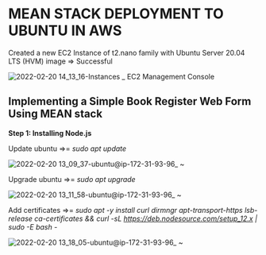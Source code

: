 # MEAN STACK DEPLOYMENT TO UBUNTU IN AWS
Created a new EC2 Instance of t2.nano family with Ubuntu Server 20.04 LTS (HVM) image => Successful

![2022-02-20 14_13_16-Instances _ EC2 Management Console](https://user-images.githubusercontent.com/97810379/154844347-f72bf1a3-a641-436f-ad1a-55ef9d683dd8.jpg)

## Implementing a Simple Book Register Web Form Using MEAN stack
**Step 1: Installing Node.js**

Update ubuntu =>= _sudo apt update_

![2022-02-20 13_09_37-ubuntu@ip-172-31-93-96_ ~](https://user-images.githubusercontent.com/97810379/154844453-d1f4a7b1-2796-4465-8a1f-29e58777617d.jpg)

Upgrade ubuntu =>= _sudo apt upgrade_

![2022-02-20 13_11_58-ubuntu@ip-172-31-93-96_ ~](https://user-images.githubusercontent.com/97810379/154844742-3ee57746-a01a-4b92-830f-8bf5b7bf2635.jpg)

Add certificates =>= _sudo apt -y install curl dirmngr apt-transport-https lsb-release ca-certificates && curl -sL https://deb.nodesource.com/setup_12.x | sudo -E bash -_

![2022-02-20 13_18_05-ubuntu@ip-172-31-93-96_ ~](https://user-images.githubusercontent.com/97810379/154844783-4b5ba8c9-20f8-4b7b-9a44-98a733387b67.jpg)
